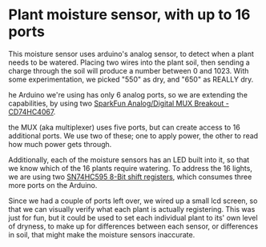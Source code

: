 # Plant moisture sensor, with up to 16 ports #

This moisture sensor uses arduino's analog sensor, to detect when a plant needs
to be watered.  Placing two wires into the plant soil, then sending a charge
through the soil will produce a number between 0 and 1023.  With some
experimentation, we picked "550" as dry, and "650" as REALLY dry.  

he Arduino we're using has only 6 analog ports, so we are extending the 
capabilities, by using two 
[SparkFun Analog/Digital MUX Breakout - CD74HC4067](https://www.sparkfun.com/products/9056).

the MUX (aka multiplexer) uses five ports, but can create access to 16 additional
ports.  We use two of these; one to apply power, the other to read how much 
power gets through.  

Additionally, each of the moisture sensors has an LED built into it, so that we
know which of the 16 plants require watering.  To address the 16 lights, we 
are using two
[SN74HC595 8-Bit shift registers](https://www.sparkfun.com/products/13699), 
which consumes three more ports on the Arduino.

Since we had a couple of ports left over, we wired up a small lcd screen, so that
we can visually verify what each plant is actually registering.  This was 
just for fun, but it could be used to set each individual plant to its' own
level of dryness, to make up for differences between each sensor, or differences
in soil, that might make the moisture sensors inaccurate.


